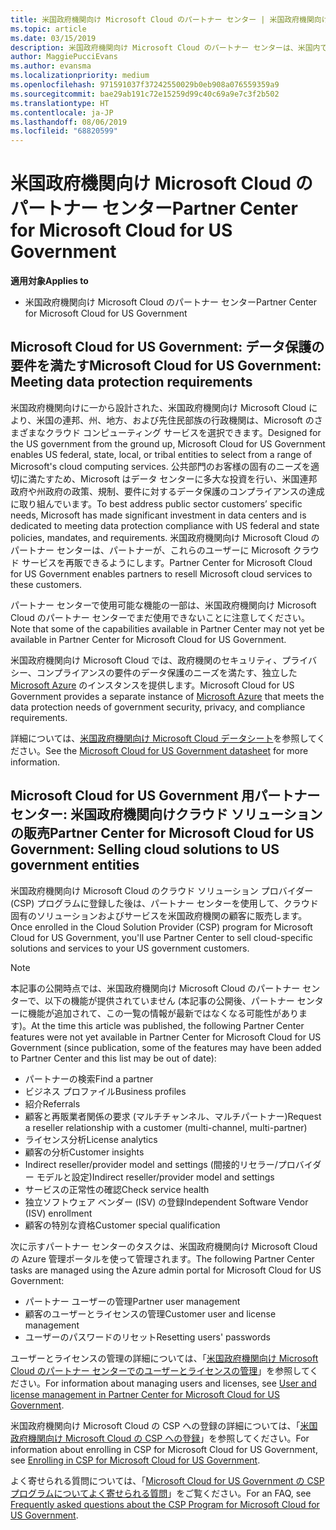 ```yaml
---
title: 米国政府機関向け Microsoft Cloud のパートナー センター | 米国政府機関向け Microsoft Cloud のパートナー センター
ms.topic: article
ms.date: 03/15/2019
description: 米国政府機関向け Microsoft Cloud のパートナー センターは、米国内で政府機関とのビジネスを行う顧客に Microsoft クラウド ソリューションを販売する Microsoft パートナー向けのビジネス ポータルです。
author: MaggiePucciEvans
ms.author: evansma
ms.localizationpriority: medium
ms.openlocfilehash: 971591037f37242550029b0eb908a076559359a9
ms.sourcegitcommit: bae29ab191c72e15259d99c40c69a9e7c3f2b502
ms.translationtype: HT
ms.contentlocale: ja-JP
ms.lasthandoff: 08/06/2019
ms.locfileid: "68820599"
---
```

# <a name="partner-center-for-microsoft-cloud-for-us-government"></a><span data-ttu-id="68d1c-103">米国政府機関向け Microsoft Cloud のパートナー センター</span><span class="sxs-lookup"><span data-stu-id="68d1c-103">Partner Center for Microsoft Cloud for US Government</span></span>

<span data-ttu-id="68d1c-104">**適用対象**</span><span class="sxs-lookup"><span data-stu-id="68d1c-104">**Applies to**</span></span>

-  <span data-ttu-id="68d1c-105">米国政府機関向け Microsoft Cloud のパートナー センター</span><span class="sxs-lookup"><span data-stu-id="68d1c-105">Partner Center for Microsoft Cloud for US Government</span></span>

## <a name="microsoft-cloud-for-us-government-meeting-data-protection-requirements"></a><span data-ttu-id="68d1c-106">Microsoft Cloud for US Government: データ保護の要件を満たす</span><span class="sxs-lookup"><span data-stu-id="68d1c-106">Microsoft Cloud for US Government: Meeting data protection requirements</span></span> 

<span data-ttu-id="68d1c-107">米国政府機関向けに一から設計された、米国政府機関向け Microsoft Cloud により、米国の連邦、州、地方、および先住民部族の行政機関は、Microsoft のさまざまなクラウド コンピューティング サービスを選択できます。</span><span class="sxs-lookup"><span data-stu-id="68d1c-107">Designed for the US government from the ground up, Microsoft Cloud for US Government enables US federal, state, local, or tribal entities to select from a range of Microsoft's cloud computing services.</span></span> <span data-ttu-id="68d1c-108">公共部門のお客様の固有のニーズを適切に満たすため、Microsoft はデータ センターに多大な投資を行い、米国連邦政府や州政府の政策、規制、要件に対するデータ保護のコンプライアンスの達成に取り組んでいます。</span><span class="sxs-lookup"><span data-stu-id="68d1c-108">To best address public sector customers’ specific needs, Microsoft has made significant investment in data centers and is dedicated to meeting data protection compliance with US federal and state policies, mandates, and requirements.</span></span> <span data-ttu-id="68d1c-109">米国政府機関向け Microsoft Cloud のパートナー センターは、パートナーが、これらのユーザーに Microsoft クラウド サービスを再販できるようにします。</span><span class="sxs-lookup"><span data-stu-id="68d1c-109">Partner Center for Microsoft Cloud for US Government enables partners to resell Microsoft cloud services to these customers.</span></span>

<span data-ttu-id="68d1c-110">パートナー センターで使用可能な機能の一部は、米国政府機関向け Microsoft Cloud のパートナー センターでまだ使用できないことに注意してください。</span><span class="sxs-lookup"><span data-stu-id="68d1c-110">Note that some of the capabilities available in Partner Center may not yet be available in Partner Center for Microsoft Cloud for US Government.</span></span>

<span data-ttu-id="68d1c-111">米国政府機関向け Microsoft Cloud では、政府機関のセキュリティ、プライバシー、コンプライアンスの要件のデータ保護のニーズを満たす、独立した [Microsoft Azure](https://azure.microsoft.com/overview/clouds/government/) のインスタンスを提供します。</span><span class="sxs-lookup"><span data-stu-id="68d1c-111">Microsoft Cloud for US Government provides a separate instance of [Microsoft Azure](https://azure.microsoft.com/overview/clouds/government/) that meets the data protection needs of government security, privacy, and compliance requirements.</span></span> 

<span data-ttu-id="68d1c-112">詳細については、[米国政府機関向け Microsoft Cloud データシート](https://download.microsoft.com/download/C/9/C/C9CA3002-DFC4-4ADA-841F-DF42AEC042FB/Microsoft_Azure_Government_Datasheet_EN_US.PDF)を参照してください。</span><span class="sxs-lookup"><span data-stu-id="68d1c-112">See the [Microsoft Cloud for US Government datasheet](https://download.microsoft.com/download/C/9/C/C9CA3002-DFC4-4ADA-841F-DF42AEC042FB/Microsoft_Azure_Government_Datasheet_EN_US.PDF) for more information.</span></span>

## <a name="partner-center-for-microsoft-cloud-for-us-government-selling-cloud-solutions-to-us-government-entities"></a><span data-ttu-id="68d1c-113">Microsoft Cloud for US Government 用パートナー センター: 米国政府機関向けクラウド ソリューションの販売</span><span class="sxs-lookup"><span data-stu-id="68d1c-113">Partner Center for Microsoft Cloud for US Government: Selling cloud solutions to US government entities</span></span>

<span data-ttu-id="68d1c-114">米国政府機関向け Microsoft Cloud のクラウド ソリューション プロバイダー (CSP) プログラムに登録した後は、パートナー センターを使用して、クラウド固有のソリューションおよびサービスを米国政府機関の顧客に販売します。</span><span class="sxs-lookup"><span data-stu-id="68d1c-114">Once enrolled in the Cloud Solution Provider (CSP) program for Microsoft Cloud for US Government, you'll use Partner Center to sell cloud-specific solutions and services to your US government customers.</span></span> 

> [!NOTE]  
> <span data-ttu-id="68d1c-115">本記事の公開時点では、米国政府機関向け Microsoft Cloud のパートナー センターで、以下の機能が提供されていません (本記事の公開後、パートナー センターに機能が追加されて、この一覧の情報が最新ではなくなる可能性があります)。</span><span class="sxs-lookup"><span data-stu-id="68d1c-115">At the time this article was published, the following Partner Center features were not yet available in Partner Center for Microsoft Cloud for US Government (since publication, some of the features may have been added to Partner Center and this list may be out of date):</span></span>

- <span data-ttu-id="68d1c-116">パートナーの検索</span><span class="sxs-lookup"><span data-stu-id="68d1c-116">Find a partner</span></span>
- <span data-ttu-id="68d1c-117">ビジネス プロファイル</span><span class="sxs-lookup"><span data-stu-id="68d1c-117">Business profiles</span></span>
- <span data-ttu-id="68d1c-118">紹介</span><span class="sxs-lookup"><span data-stu-id="68d1c-118">Referrals</span></span>
- <span data-ttu-id="68d1c-119">顧客と再販業者関係の要求 (マルチチャンネル、マルチパートナー)</span><span class="sxs-lookup"><span data-stu-id="68d1c-119">Request a reseller relationship with a customer (multi-channel, multi-partner)</span></span>
- <span data-ttu-id="68d1c-120">ライセンス分析</span><span class="sxs-lookup"><span data-stu-id="68d1c-120">License analytics</span></span>
- <span data-ttu-id="68d1c-121">顧客の分析</span><span class="sxs-lookup"><span data-stu-id="68d1c-121">Customer insights</span></span>
- <span data-ttu-id="68d1c-122">Indirect reseller/provider model and settings (間接的リセラー/プロバイダー モデルと設定)</span><span class="sxs-lookup"><span data-stu-id="68d1c-122">Indirect reseller/provider model and settings</span></span>
- <span data-ttu-id="68d1c-123">サービスの正常性の確認</span><span class="sxs-lookup"><span data-stu-id="68d1c-123">Check service health</span></span>
- <span data-ttu-id="68d1c-124">独立ソフトウェア ベンダー (ISV) の登録</span><span class="sxs-lookup"><span data-stu-id="68d1c-124">Independent Software Vendor (ISV) enrollment</span></span>
- <span data-ttu-id="68d1c-125">顧客の特別な資格</span><span class="sxs-lookup"><span data-stu-id="68d1c-125">Customer special qualification</span></span>

<span data-ttu-id="68d1c-126">次に示すパートナー センターのタスクは、米国政府機関向け Microsoft Cloud の Azure 管理ポータルを使って管理されます。</span><span class="sxs-lookup"><span data-stu-id="68d1c-126">The following Partner Center tasks are managed using the Azure admin portal for Microsoft Cloud for US Government:</span></span> 

-   <span data-ttu-id="68d1c-127">パートナー ユーザーの管理</span><span class="sxs-lookup"><span data-stu-id="68d1c-127">Partner user management</span></span>
-   <span data-ttu-id="68d1c-128">顧客のユーザーとライセンスの管理</span><span class="sxs-lookup"><span data-stu-id="68d1c-128">Customer user and license management</span></span>
-   <span data-ttu-id="68d1c-129">ユーザーのパスワードのリセット</span><span class="sxs-lookup"><span data-stu-id="68d1c-129">Resetting users' passwords</span></span>

<span data-ttu-id="68d1c-130">ユーザーとライセンスの管理の詳細については、「[米国政府機関向け Microsoft Cloud のパートナー センターでのユーザーとライセンスの管理](user-management-in-partner-center-for-microsoft-us-govt-cloud.md)」を参照してください。</span><span class="sxs-lookup"><span data-stu-id="68d1c-130">For information about managing users and licenses, see [User and license management in Partner Center for Microsoft Cloud for US Government](user-management-in-partner-center-for-microsoft-us-govt-cloud.md).</span></span>

<span data-ttu-id="68d1c-131">米国政府機関向け Microsoft Cloud の CSP への登録の詳細については、「[米国政府機関向け Microsoft Cloud の CSP への登録](enroll-in-csp-for-microsoft-us-govt-cloud.md)」を参照してください。</span><span class="sxs-lookup"><span data-stu-id="68d1c-131">For information about enrolling in CSP for Microsoft Cloud for US Government, see [Enrolling in CSP for Microsoft Cloud for US Government](enroll-in-csp-for-microsoft-us-govt-cloud.md).</span></span>

<span data-ttu-id="68d1c-132">よく寄せられる質問については、「[Microsoft Cloud for US Government の CSP プログラムについてよく寄せられる質問](faq-for-us-govt-cloud.md)」をご覧ください。</span><span class="sxs-lookup"><span data-stu-id="68d1c-132">For an FAQ, see [Frequently asked questions about the CSP Program for Microsoft Cloud for US Government](faq-for-us-govt-cloud.md).</span></span>